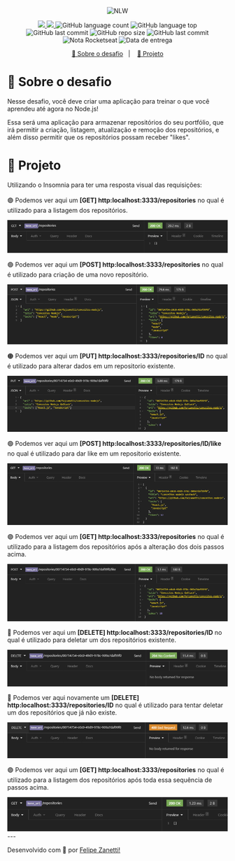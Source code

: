 <p align="center">
    <img src="https://camo.githubusercontent.com/d25397e9df01fe7882dcc1cbc96bdf052ffd7d0c/68747470733a2f2f73746f726167652e676f6f676c65617069732e636f6d2f676f6c64656e2d77696e642f626f6f7463616d702d676f737461636b2f6865616465722d6465736166696f732e706e67" alt="NLW" />
</p>
<p align="center">
    <a href="https://github.com/fajzanetti">
        <img src="https://img.shields.io/badge/GitHub-fajzanetti-34CB79?logo=GitHub"/>
    </a>
    <a href="https://www.linkedin.com/in/felipezanetti/">
        <img src="https://img.shields.io/badge/Linkedin-felipezanetti-34CB79?logo=linkedin"/>
    </a>
    <img alt="GitHub language count" src="https://img.shields.io/github/languages/count/fajzanetti/conceitos-nodejs?color=34CB79" />
    <img alt="GitHub language top" src="https://img.shields.io/github/languages/top/fajzanetti/conceitos-nodejs?color=34CB79" />
    <img alt="GitHub last commit" src="https://img.shields.io/github/last-commit/fajzanetti/conceitos-nodejs?color=34CB79" />
    <img alt="GitHub repo size" src="https://img.shields.io/github/repo-size/fajzanetti/conceitos-nodejs?color=34CB79" />
    <img alt="GitHub last commit" src="https://img.shields.io/github/last-commit/fajzanetti/conceitos-nodejs?color=34CB79" />
    <img alt="Nota Rocketseat" src="https://img.shields.io/badge/Nota-Pendente-34CB79" />
    <img alt="Data de entrega" src="https://img.shields.io/badge/Data%20de%20entrega-16%2F06%2F2020-34CB79" />
</p>
<p align="center">
  <a href="#-Sobre-o-desafio">🚀 Sobre o desafio</a>&nbsp;&nbsp;&nbsp;|&nbsp;&nbsp;&nbsp;
  <a href="#-Projeto">🚧 Projeto</a>
</p>

# 🚀 Sobre o desafio

Nesse desafio, você deve criar uma aplicação para treinar o que você aprendeu até agora no Node.js!

Essa será uma aplicação para armazenar repositórios do seu portfólio, que irá permitir a criação, listagem, atualização e remoção dos repositórios, e além disso permitir que os repositórios possam receber "likes".

# 🚧 Projeto 
<div align="center">
    <p align="left">Utilizando o Insomnia para ter uma resposta visual das requisições:</br></br>
    🟣 Podemos ver aqui um <strong>[GET] http:localhost:3333/repositories</strong> no qual é utilizado para a listagem dos repositórios.</p>
    <img alt="Get Repos" title="Get Repos" src=".github/Get Repos.PNG" />
    <p align="left">🟢 Podemos ver aqui um 
    <strong>[POST] http:localhost:3333/repositories</strong> no qual é utilizado para criação de uma novo repositório.</p>
    <img alt="Get Repos" title="Get Repos" src=".github/Post Repo.PNG" />
    <p align="left">🟠 Podemos ver aqui um 
    <strong>[PUT] http:localhost:3333/repositories/ID</strong> no qual é utilizado para alterar dados em um repositorio existente.</p>
    <img alt="Get Repos" title="Get Repos" src=".github/Put Repo.PNG" />
    <p align="left">🟢 Podemos ver aqui um 
    <strong>[POST] http:localhost:3333/repositories/ID/like</strong> no qual é utilizado para dar like em um repositorio existente.</p>
    <img alt="Get Repos" title="Get Repos" src=".github/Get Repo Like.PNG" />
    <p align="left">🟣 Podemos ver aqui um <strong>[GET] http:localhost:3333/repositories</strong> no qual é utilizado para a listagem dos repositórios após a alteração dos dois passos acima.</p>
    <img alt="Get Repos" title="Get Repos" src=".github/Like Repo.PNG" />
    <p align="left">🔴 Podemos ver aqui um <strong>[DELETE] http:localhost:3333/repositories/ID</strong> no qual é utilizado para deletar um dos repositórios existente.</p>
    <img alt="Get Repos" title="Get Repos" src=".github/Delete Repo.PNG" />
    <p align="left">🔴 Podemos ver aqui novamente um <strong>[DELETE] http:localhost:3333/repositories/ID</strong> no qual é utilizado para tentar deletar um dos repositórios que já não existe.</p>
    <img alt="Get Repos" title="Get Repos" src=".github/Delete Repo Not E.PNG" />
    <p align="left">🟣 Podemos ver aqui um <strong>[GET] http:localhost:3333/repositories</strong> no qual é utilizado para a listagem dos repositórios após toda essa sequência de passos acima.</p>
    <img alt="Get Repos" title="Get Repos" src=".github/Get Repo Delete.PNG" />
</div>
---

Desenvolvido com 💚 por [Felipe Zanetti!](https://www.linkedin.com/in/felipezanetti/)